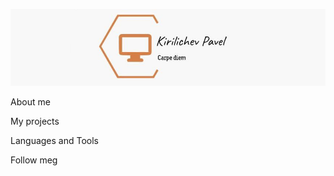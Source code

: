 [![Header](https://github.com/pavelkirilichev/pavelkirilichev/blob/main/assets/header.png)](https://t.me/pavelpath)

About me

My projects

Languages and Tools

Follow meg